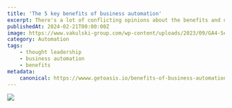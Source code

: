 ```yaml
---
title: 'The 5 key benefits of business automation'
excerpt: There's a lot of conflicting opinions about the benefits and drawbacks of sGTM, so let's look at what you really get when switching to server-side tracking
publishedAt: 2024-02-21T00:00:00Z
image: https://www.vakulski-group.com/wp-content/uploads/2023/09/GA4-Server-Side-Featured-Image.webp
category: Automation
tags: 
    - thought leadership
    - business automation
    - benefits
metadata:
    canonical: https://wwww.getoasis.io/benefits-of-business-automation
---
```


![](https://i0.wp.com/samuelschmitt.com/wp-content/uploads/2020/04/WP-Banner-Mulit-GA-ID.png?fit=2400%2C1200&ssl=1)
